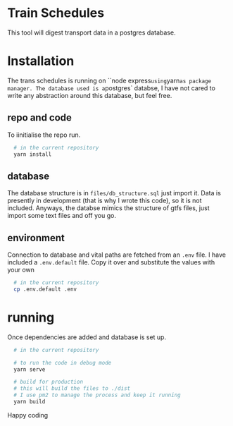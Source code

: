 # Train Schedules
This tool will digest transport data in a postgres database.

# Installation

The trans schedules is running on ``node express` using `yarn` as package manager. The database used is a `postgres` databse, I have not cared to write any abstraction around this database, but feel free. 

## repo and code

To iinitialise the repo run.

```bash
  # in the current repository
  yarn install
```

## database

The database structure is in `files/db_structure.sql` just import it. Data is presently in development (that is why I wrote this code), so it is not included. Anyways, the databse mimics the structure of gtfs files, just import some text files and off you go.

## environment

Connection to database and vital paths are fetched from an `.env` file. I have included a `.env.default` file. Copy it over and substitute the values with your own

```bash
  # in the current repository
  cp .env.default .env
```

# running

Once dependencies are added and database is set up.

```bash
  # in the current repository

  # to run the code in debug mode
  yarn serve

  # build for production
  # this will build the files to ./dist
  # I use pm2 to manage the process and keep it running
  yarn build
```
  
Happy coding

